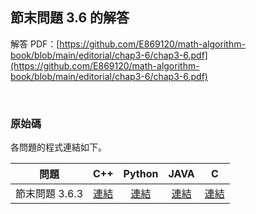 ## 節末問題 3.6 的解答

解答 PDF：[https://github.com/E869120/math-algorithm-book/blob/main/editorial/chap3-6/chap3-6.pdf](https://github.com/E869120/math-algorithm-book/blob/main/editorial/chap3-6/chap3-6.pdf)

<br />

### 原始碼

各問題的程式連結如下。

| 問題 | C++ | Python | JAVA | C |
|:---:|:---:|:---:|:---:|:---:|
| 節末問題 3.6.3 | [連結](https://github.com/E869120/math-algorithm-book/blob/main/editorial/chap3-6/prob3-6-3.cpp) | [連結](https://github.com/E869120/math-algorithm-book/blob/main/editorial/chap3-6/prob3-6-3.py) | [連結](https://github.com/E869120/math-algorithm-book/blob/main/editorial/chap3-6/prob3-6-3.java) | [連結](https://github.com/E869120/math-algorithm-book/blob/main/editorial/chap3-6/prob3-6-3.c) |